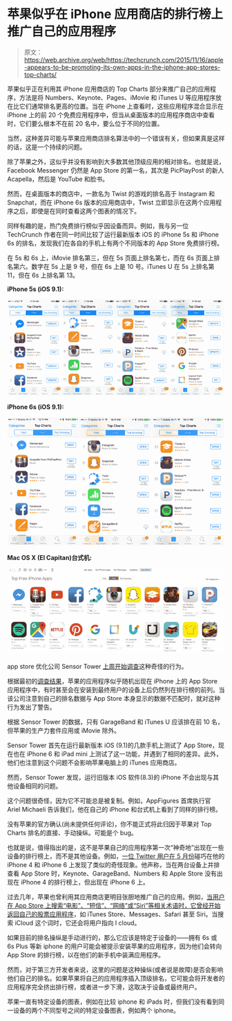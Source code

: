 # 苹果似乎在 iPhone 应用商店的排行榜上推广自己的应用程序 

> 原文：<https://web.archive.org/web/https://techcrunch.com/2015/11/16/apple-appears-to-be-promoting-its-own-apps-in-the-iphone-app-stores-top-charts/>

苹果似乎正在利用其 iPhone 应用商店的 Top Charts 部分来推广自己的应用程序，方法是将 Numbers、Keynote、Pages、iMovie 和 iTunes U 等应用程序放在比它们通常排名更高的位置。当在 iPhone 上查看时，这些应用程序混合显示在 iPhone 上的前 20 个免费应用程序中，但当从桌面版本的应用程序商店中查看时，它们要么根本不在前 20 名中，要么位于不同的位置。

当然，这种差异可能与苹果应用商店排名算法中的一个错误有关，但如果真是这样的话，这是一个持续的问题。

除了苹果之外，这似乎并没有影响到大多数其他顶级应用的相对排名。也就是说，Facebook Messenger 仍然是 App Store 的第一名，其次是 PicPlayPost 的新人 Acapella，然后是 YouTube 和脸书。

然而，在桌面版本的商店中，一款名为 Twist 的游戏的排名高于 Instagram 和 Snapchat，而在 iPhone 6s 版本的应用商店中，Twist 立即显示在这两个应用程序之后，即使是在同时查看这两个图表的情况下。

同样有趣的是，热门免费排行榜似乎因设备而异。例如，我与另一位 TechCrunch 作者在同一时间比较了运行最新版本 iOS 的 iPhone 5s 和 iPhone 6s 的排名，发现我们在各自的手机上有两个不同版本的 App Store 免费排行榜。

在 5s 和 6s 上，iMovie 排名第三，但在 5s 页面上排名第七，而在 6s 页面上排名第六。数字在 5s 上是 9 号，但在 6s 上是 10 号。iTunes U 在 5s 上排名第 11，但在 6s 上排名第 13。

**iPhone 5s (iOS 9.1):**

![topcharts-free-iphone5s](img/0660826825f1d7b578132f66f9d17de3.png)

**iPhone 6s (iOS 9.1):**

![topcharts-iphone6s](img/28640e8bd22d53198c31f0eedf0a0924.png)

**Mac OS X (El Capitan)台式机:**

![Screen Shot 2015-11-16 at 12.19.46 PM](img/23cb46175a608bab0e2ffe39251f3665.png)

app store 优化公司 Sensor Tower [上周开始调查](https://web.archive.org/web/20230130231911/https://sensortower.com/blog/apple-app-store-top-free-charts-behavior)这种奇怪的行为。

根据最初的[调查结果](https://web.archive.org/web/20230130231911/https://sensortower.com/blog/apple-app-store-top-free-charts-behavior)，苹果的应用程序似乎随机出现在 iPhone 上的 App Store 应用程序中，有时甚至会在安装到最终用户的设备上后仍然列在排行榜的前列。当该公司注意到自己的排名数据与 App Store 本身显示的数据不匹配时，就对这种行为发出了警告。

根据 Sensor Tower 的数据，只有 GarageBand 和 iTunes U 应该排在前 10 名，但苹果的生产力套件应用或 iMovie 除外。

Sensor Tower 首先在运行最新版本 iOS (9.1)的几款手机上测试了 App Store，现在也在 iPhone 6 和 iPad mini 上测试了这一功能，并遇到了相同的差异。此外，他们也注意到这个问题不会影响苹果电脑上的 iTunes 应用商店。

然而，Sensor Tower 发现，运行旧版本 iOS 软件(8.3)的 iPhone 不会出现与其他设备相同的问题。

这个问题很奇怪，因为它不可能总是被复制。例如，AppFigures 首席执行官 Ariel Michaeli 告诉我们，他在自己的 iPhone 和台式机上看到了同样的排行榜。

没有苹果的官方确认(尚未提供任何评论)，你不能正式将此归因于苹果对 Top Charts 排名的直接、手动操纵。可能是个 bug。

也就是说，值得指出的是，这不是苹果自己的应用程序第一次“神奇地”出现在一些设备的排行榜上，而不是其他设备。例如，[一位 Twitter 用户在 5 月份](https://web.archive.org/web/20230130231911/https://twitter.com/MikeBeas/status/602139306392690688)碰巧在他的 iPhone 4 和 iPhone 6 上发现了类似的奇怪现象。他声称，当在两台设备上并排查看 App Store 时，Keynote、GarageBand、Numbers 和 Apple Store 没有出现在 iPhone 4 的排行榜上，但出现在 iPhone 6 上。

过去几年，苹果也曾利用其应用商店更明目张胆地推广自己的应用。例如，[当用户在 App Store 上搜索“电影”、“短信”、“网络”或“Siri”等相关术语时，它曾经开始返回自己的股票应用程序](https://web.archive.org/web/20230130231911/http://9to5mac.com/2013/10/31/apple-promoting-its-own-stock-ios-apps-for-popular-app-store-search-queries/)，如 iTunes Store、Messages、Safari 甚至 Siri。当搜索 iCloud 这个词时，它还会将用户指向 I cloud。

如果目前的排名操纵是手动进行的，那么它应该是特定于设备的——拥有 6s 或 6s Plus 等新 iphone 的用户可能会被提示安装苹果的应用程序，因为他们会转向 App Store 的排行榜，以在他们的新手机中装满应用程序。

然而，对于第三方开发者来说，这里的问题是这种操纵(或者说是故障)是否会影响他们自己的排名。如果苹果将自己的应用程序插入顶级排名，它可能会将开发者的应用程序完全挤出排行榜，或者进一步下滑，这取决于设备或最终用户。

苹果一直有特定设备的图表，例如在比较 iphone 和 iPads 时，但我们没有看到同一设备的两个不同型号之间的特定设备图表，例如两个 iphone。